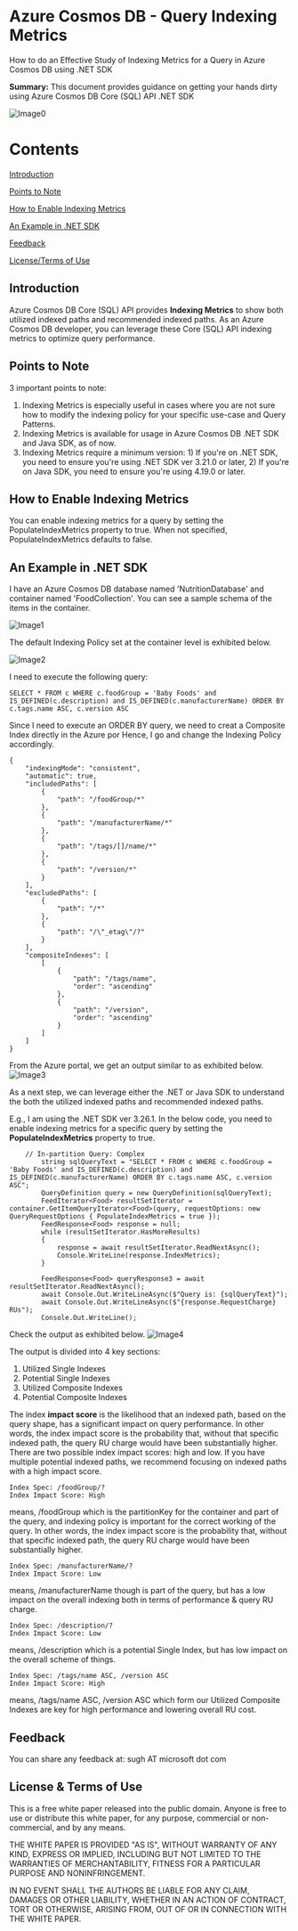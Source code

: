 # Azure Cosmos DB - Query Indexing Metrics
How to do an Effective Study of Indexing Metrics for a Query in Azure Cosmos DB using .NET SDK

**Summary:**
This document provides guidance on getting your hands dirty using Azure Cosmos DB Core (SQL) API .NET SDK

![Image0](image/image0.jpg)

# Contents

[Introduction](#Introduction)

[Points to Note](#points-to-note)

[How to Enable Indexing Metrics](#how-to-enable-indexing-metrics)

[An Example in .NET SDK](#an-example-in-net-sdk)

[Feedback](#feedback)

[License/Terms of Use](#license--terms-of-use)

## Introduction
Azure Cosmos DB Core (SQL) API provides **Indexing Metrics** to show both utilized indexed paths and recommended indexed paths. As an Azure Cosmos DB developer, you can leverage these Core (SQL) API indexing metrics to optimize query performance.

## Points to Note
3 important points to note:
1. Indexing Metrics is especially useful in cases where you are not sure how to modify the indexing policy for your specific use-case and Query Patterns.
2. Indexing Metrics is available for usage in Azure Cosmos DB .NET SDK and Java SDK, as of now.
3. Indexing Metrics require a minimum version: 1) If you're on .NET SDK, you need to ensure you're using .NET SDK ver 3.21.0 or later, 2) If you're on Java SDK, you need to ensure you're using 4.19.0 or later.

## How to Enable Indexing Metrics
You can enable indexing metrics for a query by setting the PopulateIndexMetrics property to true. When not specified, PopulateIndexMetrics defaults to false. 

## An Example in .NET SDK
I have an Azure Cosmos DB database named 'NutritionDatabase' and container named 'FoodCollection'.
You can see a sample schema of the items in the container.

![Image1](image/image1.jpg)

The default Indexing Policy set at the container level is exhibited below.

![Image2](image/image2.jpg)

I need to execute the following query:
```
SELECT * FROM c WHERE c.foodGroup = 'Baby Foods' and IS_DEFINED(c.description) and IS_DEFINED(c.manufacturerName) ORDER BY c.tags.name ASC, c.version ASC
```

Since I need to execute an ORDER BY query, we need to creat a Composite Index directly in the Azure por
Hence, I go and change the Indexing Policy accordingly.

```
{
    "indexingMode": "consistent",
    "automatic": true,
    "includedPaths": [
        {
            "path": "/foodGroup/*"
        },
        {
            "path": "/manufacturerName/*"
        },
        {
            "path": "/tags/[]/name/*"
        },
        {
            "path": "/version/*"
        }
    ],
    "excludedPaths": [
        {
            "path": "/*"
        },
        {
            "path": "/\"_etag\"/?"
        }
    ],
    "compositeIndexes": [
        [
            {
                "path": "/tags/name",
                "order": "ascending"
            },
            {
                "path": "/version",
                "order": "ascending"
            }
        ]
    ]
}
```
From the Azure portal, we get an output similar to as exhibited below.
![Image3](image/image3.jpg)

As a next step, we can leverage either the .NET or Java SDK to understand the both the utilized indexed paths and recommended indexed paths.

E.g., I am using the .NET SDK ver 3.26.1.
In the below code, you need to enable indexing metrics for a specific query by setting the **PopulateIndexMetrics** property to true.

```
    // In-partition Query: Complex
        string sqlQueryText = "SELECT * FROM c WHERE c.foodGroup = 'Baby Foods' and IS_DEFINED(c.description) and IS_DEFINED(c.manufacturerName) ORDER BY c.tags.name ASC, c.version ASC";
        QueryDefinition query = new QueryDefinition(sqlQueryText);
        FeedIterator<Food> resultSetIterator = container.GetItemQueryIterator<Food>(query, requestOptions: new QueryRequestOptions { PopulateIndexMetrics = true });
        FeedResponse<Food> response = null;
        while (resultSetIterator.HasMoreResults)
        {
            response = await resultSetIterator.ReadNextAsync();
            Console.WriteLine(response.IndexMetrics);
        }

        FeedResponse<Food> queryResponse3 = await resultSetIterator.ReadNextAsync();
        await Console.Out.WriteLineAsync($"Query is: {sqlQueryText}");
        await Console.Out.WriteLineAsync($"{response.RequestCharge} RUs");
        Console.Out.WriteLine();
```
Check the output as exhibited below.
![Image4](image/image4.jpg)

The output is divided into 4 key sections:
1) Utilized Single Indexes
2) Potential Single Indexes
3) Utilized Composite Indexes
4) Potential Composite Indexes

The index **impact score** is the likelihood that an indexed path, based on the query shape, has a significant impact on query performance. In other words, the index impact score is the probability that, without that specific indexed path, the query RU charge would have been substantially higher. There are two possible index impact scores: high and low. If you have multiple potential indexed paths, we recommend focusing on indexed paths with a high impact score.

```
Index Spec: /foodGroup/?
Index Impact Score: High
```
means, /foodGroup which is the partitionKey for the container and part of the query, and indexing policy is important for the correct working of the query. In other words, the index impact score is the probability that, without that specific indexed path, the query RU charge would have been substantially higher.

```
Index Spec: /manufacturerName/?
Index Impact Score: Low
```
means, /manufacturerName though is part of the query, but has a low impact on the overall indexing both in terms of performance & query RU charge.

```
Index Spec: /description/?
Index Impact Score: Low
```
means, /description which is a potential Single Index, but has low impact on the overall scheme of things.
```
Index Spec: /tags/name ASC, /version ASC
Index Impact Score: High
```
means, /tags/name ASC, /version ASC which form our Utilized Composite Indexes are key for high performance and lowering overall RU cost.

## Feedback
You can share any feedback at: sugh AT microsoft dot com

## License & Terms of Use

This is a free white paper released into the public domain.
Anyone is free to use or distribute this white paper, for any purpose, commercial or non-commercial, and by any means.

THE WHITE PAPER IS PROVIDED "AS IS", WITHOUT WARRANTY OF ANY KIND, EXPRESS OR IMPLIED, INCLUDING BUT NOT LIMITED TO THE WARRANTIES OF MERCHANTABILITY, FITNESS FOR A PARTICULAR PURPOSE AND NONINFRINGEMENT.

IN NO EVENT SHALL THE AUTHORS BE LIABLE FOR ANY CLAIM, DAMAGES OR OTHER LIABILITY, WHETHER IN AN ACTION OF CONTRACT, TORT OR OTHERWISE, ARISING FROM, OUT OF OR IN CONNECTION WITH THE WHITE PAPER.



